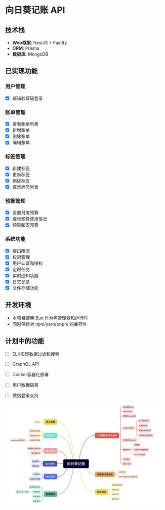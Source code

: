 # 向日葵记账 API

## 技术栈

- **Web框架**: NestJS + Fastify
- **ORM**: Prisma
- **数据库**: MongoDB

## 已实现功能

### 用户管理
- [x] 邮箱验证码登录

### 账单管理
- [x] 查看账单列表
- [x] 新增账单
- [x] 删除账单
- [x] 编辑账单

### 标签管理
- [x] 新建标签
- [x] 更新标签
- [x] 删除标签
- [x] 查询标签列表

### 预算管理
- [x] 设置月度预算
- [x] 查询预算使用情况
- [x] 预算超支预警

### 系统功能
- [x] 接口限流
- [x] 权限管理
- [x] 用户认证和授权
- [x] 定时任务
- [x] 实时通知功能
- [x] 日志记录
- [x] 文件存储功能

## 开发环境

- 本项目使用 Bun 作为包管理器和运行时
- 同时保持对 npm/yarn/pnpm 的兼容性

## 计划中的功能

- [ ] ELK实现数据过滤和搜索
- [ ] GraphQL API
- [ ] Docker容器化部署
- [ ] 用户数据隔离
- [ ] 微信登录支持


![向日葵记账系统架构图](./public/images/Xnip2025-03-28_14-11-04.jpg)

